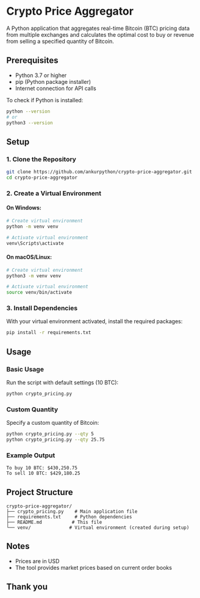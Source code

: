 # Crypto Price Aggregator

A Python application that aggregates real-time Bitcoin (BTC) pricing data from multiple exchanges and calculates the optimal cost to buy or revenue from selling a specified quantity of Bitcoin.

## Prerequisites

- Python 3.7 or higher
- pip (Python package installer)
- Internet connection for API calls

To check if Python is installed:
```bash
python --version
# or
python3 --version
```

## Setup

### 1. Clone the Repository
```bash
git clone https://github.com/ankurpython/crypto-price-aggregator.git
cd crypto-price-aggregator
```

### 2. Create a Virtual Environment

#### On Windows:
```bash
# Create virtual environment
python -m venv venv

# Activate virtual environment
venv\Scripts\activate
```

#### On macOS/Linux:
```bash
# Create virtual environment
python3 -m venv venv

# Activate virtual environment
source venv/bin/activate
```

### 3. Install Dependencies
With your virtual environment activated, install the required packages:

```bash
pip install -r requirements.txt
```

## Usage

### Basic Usage
Run the script with default settings (10 BTC):
```bash
python crypto_pricing.py
```

### Custom Quantity
Specify a custom quantity of Bitcoin:
```bash
python crypto_pricing.py --qty 5
python crypto_pricing.py --qty 25.75
```

### Example Output
```
To buy 10 BTC: $430,250.75
To sell 10 BTC: $429,180.25
```


## Project Structure
```
crypto-price-aggregator/
├── crypto_pricing.py    # Main application file
├── requirements.txt     # Python dependencies
├── README.md           # This file
└── venv/              # Virtual environment (created during setup)
```

## Notes

- Prices are in USD
- The tool provides market prices based on current order books

## Thank you